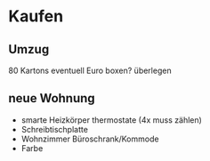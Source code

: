 # Kaufen

## Umzug

80 Kartons
eventuell Euro boxen? überlegen

## neue Wohnung

- smarte Heizkörper thermostate (4x muss zählen)
- Schreibtischplatte
- Wohnzimmer Büroschrank/Kommode
- Farbe
